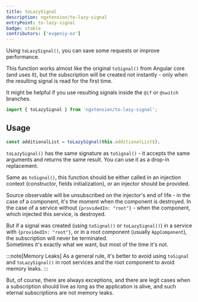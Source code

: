 ```yaml
---
title: toLazySignal
description: ngxtension/to-lazy-signal
entryPoint: to-lazy-signal
badge: stable
contributors: ['evgeniy-oz']
---
```


Using `toLazySignal()`, you can save some requests or improve performance.

This function works almost like the original `toSignal()` from Angular core (and uses it), but the subscription will be created not instantly - only when the resulting signal is read for the first time.

It might be helpful if you use resulting signals inside the `@if` or `@switch` branches.

```ts
import { toLazySignal } from 'ngxtension/to-lazy-signal';
```

## Usage

```ts
const additionalList = toLazySignal(this.additionalList$);
```

`toLazySignal()` has the same signature as `toSignal()` - it accepts the same arguments and returns the same result. You can use it as a drop-in replacement.

Same as `toSignal()`, this function should be either called in an injection context (constructor, fields initialization), or an injector should be provided.

Source observable will be unsubscribed on the injector's end of life - in the case of a component, it's the moment when the component is destroyed. In the case of a service without `{providedIn: "root"}` - when the component, which injected this service, is destroyed.

But if a signal was created (using `toSignal()` or `toLazySignal()`) in a service with `{providedIn: "root"}`, or in a root component (usually `AppComponent`), the subscription will never be terminated.  
Sometimes it's exactly what we want, but most of the time it's not.

:::note[Memory Leaks]
As a general rule, it's better to avoid using `toSignal` and `toLazySignal()` in root services and the root component to avoid memory leaks.
:::

But, of course, there are always exceptions, and there are legit cases when a subscription should live as long as the application is alive, and such eternal subscriptions are not memory leaks.
